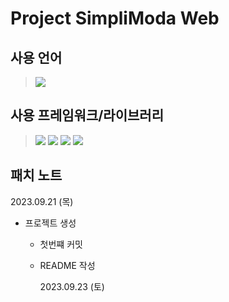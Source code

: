 # Project SimpliModa Web

## 사용 언어

> <img src="https://img.shields.io/badge/Tpescript-3178C6?style=flat&logo=typescript&logoColor=white"/>

## 사용 프레임워크/라이브러리

> <img src="https://img.shields.io/badge/React-61DAFB?style=flat&logo=React&logoColor=white"/>
> <img src="https://img.shields.io/badge/webpack-yellow?style=flat&logo=webpack&logoColor=white"/>
> <img src="https://img.shields.io/badge/Axios-5A29E4?style=flat&logo=axios&logoColor=white"/>
> <img src="https://img.shields.io/badge/Styled components-00AA80?style=flat&logo=styledComponents&logoColor=white"/>

## 패치 노트

2023.09.21 (목)

- 프로젝트 생성

  - 첫번쨰 커밋
  - README 작성

    2023.09.23 (토)
